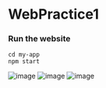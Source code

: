 # WebPractice1
### Run the website
```
cd my-app
npm start
```
![image](https://i.imgur.com/1tghHbm.jpg)
![image](https://i.imgur.com/pavWBZy.jpg)
![image](https://i.imgur.com/ihM0FBI.png)